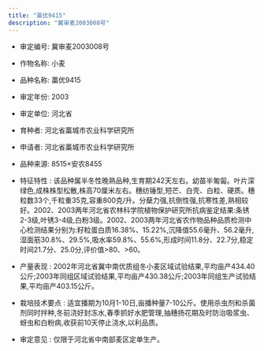 ```yaml
---
title: "藁优9415"
description: "冀审麦2003008号"
---
```

* 审定编号:  冀审麦2003008号

*  作物名称:  小麦

*  品种名称:  藁优9415

*  审定年份:  2003

*  审定单位:  河北省

* 育种者:  河北省藁城市农业科学研究所

*  申请者:  河北省藁城市农业科学研究所

*  品种来源:  8515×安农8455

*  特征特性 : 
该品种属半冬性晚熟品种,生育期242天左右。幼苗半匍匐。叶片深绿色,成株株型松散,株高70厘米左右。穗纺锤型,短芒、白壳、白粒、硬质。穗粒数33个,千粒重35克,容重800克/升。分蘖力强,抗倒性强,抗寒性差,熟相较好。2002、2003两年河北省农林科学院植物保护研究所抗病鉴定结果:条锈2-3级,叶锈3-4级,白粉3级。2002、2003两年河北省农作物品种品质检测中心检测结果分别为:籽粒蛋白质16.38%、15.22%,沉降值55.6毫升、56.2毫升,湿面筋30.8%、29.5%,吸水率59.8%、55.6%,形成时间11.8分、22.7分,稳定时间21.7分、25.0分,评价值>80、>60。
 
*  产量表现 : 
2002年河北省冀中南优质组冬小麦区域试验结果,平均亩产434.40公斤;2003年同组区域试验结果,平均亩产430.38公斤;2003年同组生产试验结果,平均亩产403.15公斤。

*  栽培技术要点 : 
适宜播期为10月1-10日,亩播种量7-10公斤。使用杀虫剂和杀菌剂同时拌种,冬前浇好封冻水,春季抓好水肥管理,抽穗扬花期及时防治吸浆虫、蚜虫和白粉病,收获前10天停止浇水,以利品质。

*  审定意见 : 
仅限于河北省中南部麦区定单生产。

